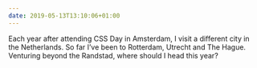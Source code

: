 ```yaml
---
date: 2019-05-13T13:10:06+01:00
---
```

Each year after attending CSS Day in Amsterdam, I visit a different city in the Netherlands. So far I’ve been to Rotterdam, Utrecht and The Hague. Venturing beyond the Randstad, where should I head this year?
